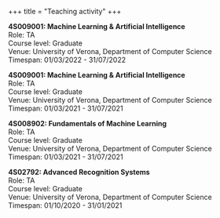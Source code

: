 +++
title = "Teaching activity"
+++

**4S009001: Machine Learning & Artificial Intelligence**\
Role: TA\
Course level: Graduate\
Venue: University of Verona, Department of Computer Science\
Timespan: 01/03/2022 - 31/07/2022

**4S009001: Machine Learning & Artificial Intelligence**\
Role: TA\
Course level: Graduate\
Venue: University of Verona, Department of Computer Science\
Timespan: 01/03/2021 - 31/07/2021

**4S008902: Fundamentals of Machine Learning**\
Role: TA\
Course level: Graduate\
Venue: University of Verona, Department of Computer Science\
Timespan: 01/03/2021 - 31/07/2021

**4S02792: Advanced Recognition Systems**\
Role: TA\
Course level: Graduate\
Venue: University of Verona, Department of Computer Science\
Timespan: 01/10/2020 - 31/01/2021
